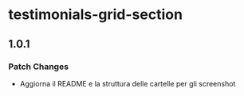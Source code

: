 # testimonials-grid-section

## 1.0.1

### Patch Changes

- Aggiorna il README e la struttura delle cartelle per gli screenshot
